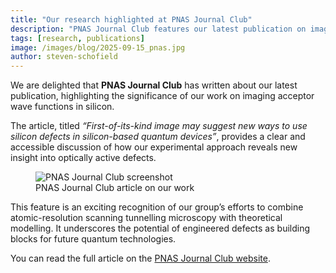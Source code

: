 ```yaml
---
title: "Our research highlighted at PNAS Journal Club"
description: "PNAS Journal Club features our latest publication on imaging silicon defects."
tags: [research, publications]
image: /images/blog/2025-09-15_pnas.jpg
author: steven-schofield
---
```


We are delighted that **PNAS Journal Club** has written about our latest publication, highlighting the significance of our work on imaging acceptor wave functions in silicon.  

The article, titled *“First-of-its-kind image may suggest new ways to use silicon defects in silicon-based quantum devices”*, provides a clear and accessible discussion of how our experimental approach reveals new insight into optically active defects.  

<figure class="blog-image">
  <img src="{{ '/images/blog/2025-09-15_pnas.jpg' | relative_url }}" alt="PNAS Journal Club screenshot">
  <figcaption>PNAS Journal Club article on our work</figcaption>
</figure>

This feature is an exciting recognition of our group’s efforts to combine atomic-resolution scanning tunnelling microscopy with theoretical modelling. It underscores the potential of engineered defects as building blocks for future quantum technologies.  

You can read the full article on the [PNAS Journal Club website](https://www.pnas.org/post/journal-club/first-its-kind-image-may-suggest-new-ways-use-silicon-defects-silicon-based-quantum-devices).

